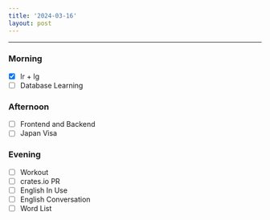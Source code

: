 ```yaml
---
title: '2024-03-16'
layout: post
---
```


---

### Morning

- [x] lr + lg
- [ ] Database Learning

### Afternoon

- [ ] Frontend and Backend
- [ ] Japan Visa

### Evening

- [ ] Workout
- [ ] crates.io PR
- [ ] English In Use
- [ ] English Conversation
- [ ] Word List
